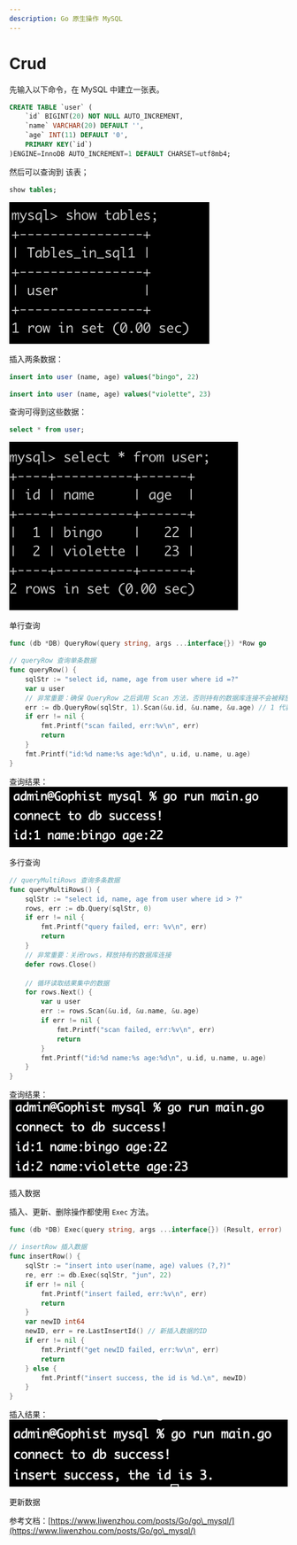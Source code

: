 ```yaml
---
description: Go 原生操作 MySQL
---
```


# Crud

先输入以下命令，在 MySQL 中建立一张表。

```sql
CREATE TABLE `user` (
    `id` BIGINT(20) NOT NULL AUTO_INCREMENT,
    `name` VARCHAR(20) DEFAULT '',
    `age` INT(11) DEFAULT '0',
    PRIMARY KEY(`id`)
)ENGINE=InnoDB AUTO_INCREMENT=1 DEFAULT CHARSET=utf8mb4;
```

然后可以查询到 该表；

```sql
show tables;
```

<img src="../.gitbook/assets/image (1).png" alt="" data-size="original">

插入两条数据：

```sql
insert into user (name, age) values("bingo", 22)
```

```sql
insert into user (name, age) values("violette", 23)
```

查询可得到这些数据：

```sql
select * from user;
```

![](<../.gitbook/assets/image (4).png>)



单行查询

```go
func (db *DB) QueryRow(query string, args ...interface{}) *Row go
```

```go
// queryRow 查询单条数据
func queryRow() {
	sqlStr := "select id, name, age from user where id =?"
	var u user
	// 非常重要：确保 QueryRow 之后调用 Scan 方法，否则持有的数据库连接不会被释放
	err := db.QueryRow(sqlStr, 1).Scan(&u.id, &u.name, &u.age) // 1 代表获取第一条
	if err != nil {
		fmt.Printf("scan failed, err:%v\n", err)
		return
	}
	fmt.Printf("id:%d name:%s age:%d\n", u.id, u.name, u.age)
}
```

查询结果：![](<../.gitbook/assets/image (1) (1).png>)

多行查询

```go
// queryMultiRows 查询多条数据
func queryMultiRows() {
	sqlStr := "select id, name, age from user where id > ?"
	rows, err := db.Query(sqlStr, 0)
	if err != nil {
		fmt.Printf("query failed, err: %v\n", err)
		return
	}
	// 非常重要：关闭rows，释放持有的数据库连接
	defer rows.Close()

	// 循环读取结果集中的数据
	for rows.Next() {
		var u user
		err := rows.Scan(&u.id, &u.name, &u.age)
		if err != nil {
			fmt.Printf("scan failed, err:%v\n", err)
			return
		}
		fmt.Printf("id:%d name:%s age:%d\n", u.id, u.name, u.age)
	}
}
```

查询结果：![](<../.gitbook/assets/image (5).png>)



插入数据

插入、更新、删除操作都使用 `Exec` 方法。

```go
func (db *DB) Exec(query string, args ...interface{}) (Result, error)
```

```go
// insertRow 插入数据
func insertRow() {
	sqlStr := "insert into user(name, age) values (?,?)"
	re, err := db.Exec(sqlStr, "jun", 22)
	if err != nil {
		fmt.Printf("insert failed, err:%v\n", err)
		return
	}
	var newID int64
	newID, err = re.LastInsertId() // 新插入数据的ID
	if err != nil {
		fmt.Printf("get newID failed, err:%v\n", err)
		return
	} else {
		fmt.Printf("insert success, the id is %d.\n", newID)
	}
}
```

插入结果：![](../.gitbook/assets/image.png)



更新数据















参考文档：[https://www.liwenzhou.com/posts/Go/go\_mysql/](https://www.liwenzhou.com/posts/Go/go\_mysql/)

